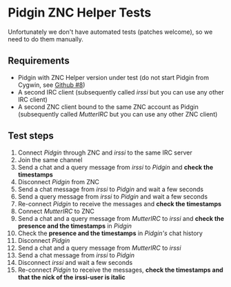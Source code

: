 # Pidgin ZNC Helper Tests

Unfortunately we don't have automated tests (patches welcome), so we need to do
them manually.

## Requirements
- Pidgin with ZNC Helper version under test (do not start Pidgin from Cygwin,
  see [Github #8][1])
- A second IRC client (subsequently called *irssi* but you can use any other
  IRC client)
- A second ZNC client bound to the same ZNC account as Pidgin (subsequently
  called *MutterIRC* but you can use any other ZNC client)

[1]: https://github.com/kgraefe/pidgin-znc-helper/issues/8

## Test steps
1. Connect *Pidgin* through ZNC and *irssi* to the same IRC server
1. Join the same channel
1. Send a chat and a query message from *irssi* to *Pidgin* and **check the
   timestamps**
1. Disconnect *Pidgin* from ZNC
1. Send a chat message from *irssi* to *Pidgin* and wait a few seconds
1. Send a query message from *irssi* to *Pidgin* and wait a few seconds
1. Re-connect *Pidgin* to receive the messages and **check the timestamps**
1. Connect *MutterIRC* to ZNC
1. Send a chat and a query message from *MutterIRC* to *irssi* and **check the
   presence and the timestamps** in *Pidgin*
1. Check the **presence and the timestamps** in *Pidgin's* chat history
1. Disconnect *Pidgin*
1. Send a chat and a query message from *MutterIRC* to *irssi*
1. Send a chat message from *irssi* to *Pidgin*
1. Disconnect *irssi* and wait a few seconds
1. Re-connect *Pidgin* to receive the messages, **check the timestamps and that
   the nick of the irssi-user is italic**
